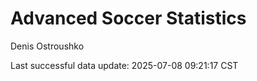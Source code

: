 # Advanced Soccer Statistics
Denis Ostroushko

<!-- gfm -->

Last successful data update: 2025-07-08 09:21:17 CST
